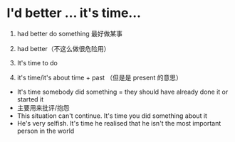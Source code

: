 # I'd better ... it's time...

1. had better do something 最好做某事

2. had better（不这么做很危险用）

3. It's time to do

4. it's time/it's about time + past （但是是 present 的意思）

- It's time somebody did something = they should have already done it or started it
- 主要用来批评/抱怨
- This situation can't continue. It's time you did something about it
- He's very selfish. It's time he realised that he isn't the most important person in the world
